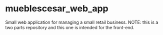 # mueblescesar_web_app
Small web application for managing a small retail business. 
NOTE: this is a two parts repository and this one is intended for the front-end.
